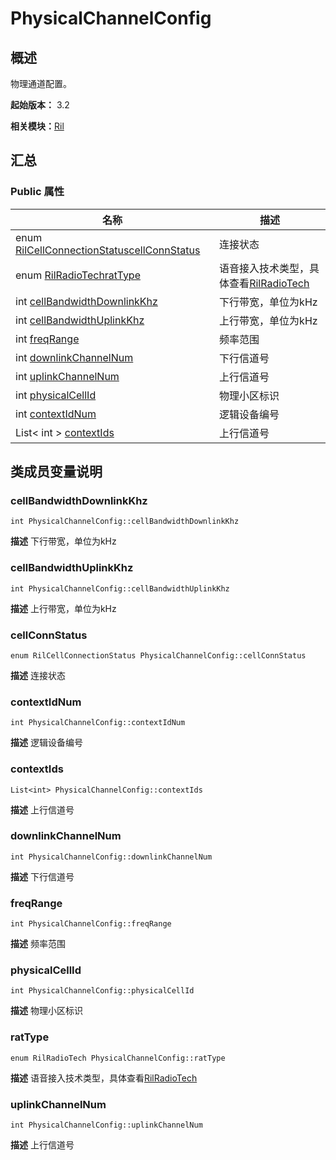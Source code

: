 # PhysicalChannelConfig


## 概述

物理通道配置。

**起始版本：** 3.2

**相关模块：**[Ril](_ril_v11.md)


## 汇总


### Public 属性

| 名称 | 描述 | 
| -------- | -------- |
| enum [RilCellConnectionStatus](_ril_v11.md#rilcellconnectionstatus)[cellConnStatus](#cellconnstatus) | 连接状态  | 
| enum [RilRadioTech](_ril_v11.md#rilradiotech)[ratType](#rattype) | 语音接入技术类型，具体查看[RilRadioTech](_ril_v11.md#rilradiotech) | 
| int [cellBandwidthDownlinkKhz](#cellbandwidthdownlinkkhz) | 下行带宽，单位为kHz  | 
| int [cellBandwidthUplinkKhz](#cellbandwidthuplinkkhz) | 上行带宽，单位为kHz  | 
| int [freqRange](#freqrange) | 频率范围  | 
| int [downlinkChannelNum](#downlinkchannelnum) | 下行信道号  | 
| int [uplinkChannelNum](#uplinkchannelnum) | 上行信道号  | 
| int [physicalCellId](#physicalcellid) | 物理小区标识  | 
| int [contextIdNum](#contextidnum) | 逻辑设备编号  | 
| List&lt; int &gt; [contextIds](#contextids) | 上行信道号  | 


## 类成员变量说明


### cellBandwidthDownlinkKhz

```
int PhysicalChannelConfig::cellBandwidthDownlinkKhz
```
**描述**
下行带宽，单位为kHz


### cellBandwidthUplinkKhz

```
int PhysicalChannelConfig::cellBandwidthUplinkKhz
```
**描述**
上行带宽，单位为kHz


### cellConnStatus

```
enum RilCellConnectionStatus PhysicalChannelConfig::cellConnStatus
```
**描述**
连接状态


### contextIdNum

```
int PhysicalChannelConfig::contextIdNum
```
**描述**
逻辑设备编号


### contextIds

```
List<int> PhysicalChannelConfig::contextIds
```
**描述**
上行信道号


### downlinkChannelNum

```
int PhysicalChannelConfig::downlinkChannelNum
```
**描述**
下行信道号


### freqRange

```
int PhysicalChannelConfig::freqRange
```
**描述**
频率范围


### physicalCellId

```
int PhysicalChannelConfig::physicalCellId
```
**描述**
物理小区标识


### ratType

```
enum RilRadioTech PhysicalChannelConfig::ratType
```
**描述**
语音接入技术类型，具体查看[RilRadioTech](_ril_v11.md#rilradiotech)


### uplinkChannelNum

```
int PhysicalChannelConfig::uplinkChannelNum
```
**描述**
上行信道号
